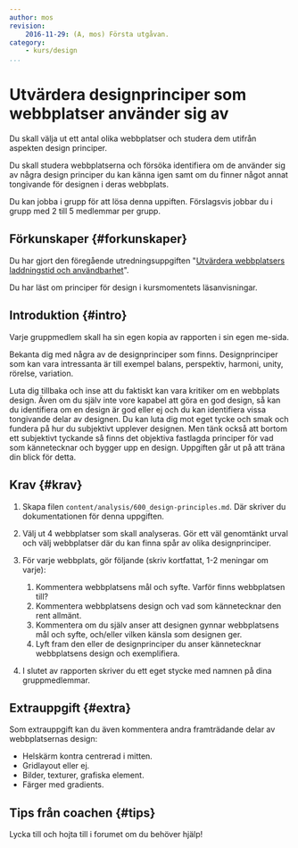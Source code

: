 ```yaml
---
author: mos
revision:
    2016-11-29: (A, mos) Första utgåvan.
category:
    - kurs/design
...
```

Utvärdera designprinciper som webbplatser använder sig av
===================================

Du skall välja ut ett antal olika webbplatser och studera dem utifrån aspekten design principer.

Du skall studera webbplatserna och försöka identifiera om de använder sig av några design principer du kan känna igen samt om du finner något annat tongivande för designen i deras webbplats.

<!--more-->

Du kan jobba i grupp för att lösa denna uppiften. Förslagsvis jobbar du i grupp med 2 till 5 medlemmar per grupp.



Förkunskaper {#forkunskaper}
-----------------------

Du har gjort den föregående utredningsuppgiften "[Utvärdera webbplatsers laddningstid och användbarhet](uppgift/utvardera-webbplatsers-laddningstider-och-anvandbarhet)".

Du har läst om principer för design i kursmomentets läsanvisningar.



Introduktion {#intro}
-----------------------

Varje gruppmedlem skall ha sin egen kopia av rapporten i sin egen me-sida.

Bekanta dig med några av de designprinciper som finns. Designprinciper som kan vara intressanta är till exempel balans, perspektiv, harmoni, unity, rörelse, variation.

Luta dig tillbaka och inse att du faktiskt kan vara kritiker om en webbplats design. Även om du själv inte vore kapabel att göra en god design, så kan du identifiera om en design är god eller ej och du kan identifiera vissa tongivande delar av designen. Du kan luta dig mot eget tycke och smak och fundera på hur du  subjektivt upplever designen. Men tänk också att bortom ett subjektivt tyckande så finns det objektiva fastlagda principer för vad som kännetecknar och bygger upp en design. Uppgiften går ut på att träna din blick för detta.



Krav {#krav}
-----------------------

1. Skapa filen `content/analysis/600_design-principles.md`. Där skriver du dokumentationen för denna uppgiften.

1. Välj ut 4 webbplatser som skall analyseras. Gör ett väl genomtänkt urval och välj webbplatser där du kan finna spår av olika designprinciper.

1. För varje webbplats, gör följande (skriv kortfattat, 1-2 meningar om varje):
    1. Kommentera webbplatsens mål och syfte. Varför finns webbplatsen till?
    1. Kommentera webbplatsens design och vad som kännetecknar den rent allmänt.
    1. Kommentera om du själv anser att designen gynnar webbplatsens mål och syfte, och/eller vilken känsla som designen ger.
    1. Lyft fram den eller de designprinciper du anser kännetecknar webbplatsens design och exemplifiera.

1. I slutet av rapporten skriver du ett eget stycke med namnen på dina gruppmedlemmar.



Extrauppgift {#extra}
-----------------------

Som extrauppgift kan du även kommentera andra framträdande delar av webbplatsernas design:

* Helskärm kontra centrerad i mitten.
* Gridlayout eller ej.
* Bilder, texturer, grafiska element.
* Färger med gradients.



Tips från coachen {#tips}
-----------------------

Lycka till och hojta till i forumet om du behöver hjälp!
